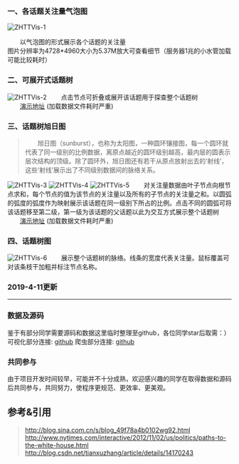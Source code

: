 
### 一、各话题关注量气泡图

![ZHTTVis-1](https://img.sz-p.cn/ZHTTVis-1.png)

&ensp;&ensp;&ensp;&ensp;以气泡图的形式展示各个话题的关注量</br>
图片分辨率为4728*4960大小为5.37M放大可查看细节（服务器1兆的小水管加载可能比较耗时）
### 二、可展开式话题树
![ZHTTVis-2](https://img.sz-p.cn/ZHTTVis-2.png)
&ensp;&ensp;&ensp;&ensp;点击节点可折叠或展开该话题用于探查整个话题树</br>
&ensp;&ensp;&ensp;&ensp;[演示地址](http://sz-p.cn/ZHTTVisualization/FoldTree.html) (加载数据文件耗时严重)
### 三、话题树旭日图
>&ensp;&ensp;&ensp;&ensp;旭日图（sunburst），也称为太阳图，一种圆环镶接图，每一个圆环就代表了同一级别的比例数据，离原点越近的圆环级别越高，最内层的圆表示层次结构的顶级。除了圆环外，旭日图还有若干从原点放射出去的‘射线’，这些‘射线’展示出了不同级别数据间的脉络关系。

![ZHTTVis-3](https://img.sz-p.cn/ZHTTVis-3.png)
![ZHTTVis-4](https://img.sz-p.cn/ZHTTVis-4.png)
![ZHTTVis-5](https://img.sz-p.cn/ZHTTVis-5.png)
&ensp;&ensp;&ensp;&ensp;对关注量数据由叶子节点向根节点求和，每个节点的值为该节点的关注量以及所有的子节点的关注量之和。以圆弧的弧度的弧度作为映射展示该话题在同一级别下所占的比例。点击不同的圆弧可将该话题移至第二级，第一级为该话题的父话题以此为交互方式展示整个话题树</br>
&ensp;&ensp;&ensp;&ensp;[演示地址](http://sz-p.cn/ZHTTVisualization/partition.html) (加载数据文件耗时严重)
### 四、话题树图
![ZHTTVis-6](https://img.sz-p.cn/ZHTTVis-6.png)
&ensp;&ensp;&ensp;&ensp;展示整个话题树的脉络。线条的宽度代表关注量。鼠标覆盖可对该条枝干加粗并标注节点名称。

### 2019-4-11更新
---
### 数据及源码
  鉴于有部分同学需要源码和数据这里临时整理至github，各位同学star后取需：）
  可视化部分连接: [github](https://github.com/shizhao1100/zhihu-topicTree-visualization)
  爬虫部分连接: [github](https://github.com/shizhao1100/zhihu-topicTree-spider)
### 共同参与
  由于项目开发时间较早，可能并不十分成熟，欢迎感兴趣的同学在取得数据和源码后共同参与，共同努力，使程序更规范、更效率、更美观。

## 参考&引用
>http://blog.sina.com.cn/s/blog_49f78a4b0102wg92.html
>http://www.nytimes.com/interactive/2012/11/02/us/politics/paths-to-the-white-house.html
>http://blog.csdn.net/tianxuzhang/article/details/14170243
